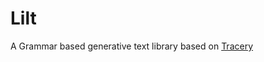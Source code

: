 # Lilt

A Grammar based generative text library based on [Tracery](https://github.com/galaxykate/tracery)